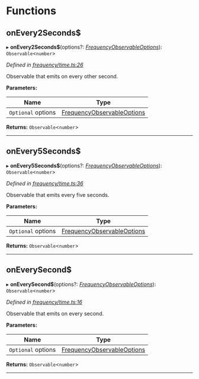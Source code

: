 

# Functions

<a id="onevery2seconds_"></a>

##  onEvery2Seconds$

▸ **onEvery2Seconds$**(options?: *[FrequencyObservableOptions](../interfaces/_types_.frequencyobservableoptions.md)*): `Observable`<`number`>

*Defined in [frequency/time.ts:26](https://github.com/paritytech/js-libs/blob/55b51cf/packages/light.js/src/frequency/time.ts#L26)*

Observable that emits on every other second.

**Parameters:**

| Name | Type |
| ------ | ------ |
| `Optional` options | [FrequencyObservableOptions](../interfaces/_types_.frequencyobservableoptions.md) |

**Returns:** `Observable`<`number`>

___
<a id="onevery5seconds_"></a>

##  onEvery5Seconds$

▸ **onEvery5Seconds$**(options?: *[FrequencyObservableOptions](../interfaces/_types_.frequencyobservableoptions.md)*): `Observable`<`number`>

*Defined in [frequency/time.ts:36](https://github.com/paritytech/js-libs/blob/55b51cf/packages/light.js/src/frequency/time.ts#L36)*

Observable that emits every five seconds.

**Parameters:**

| Name | Type |
| ------ | ------ |
| `Optional` options | [FrequencyObservableOptions](../interfaces/_types_.frequencyobservableoptions.md) |

**Returns:** `Observable`<`number`>

___
<a id="oneverysecond_"></a>

##  onEverySecond$

▸ **onEverySecond$**(options?: *[FrequencyObservableOptions](../interfaces/_types_.frequencyobservableoptions.md)*): `Observable`<`number`>

*Defined in [frequency/time.ts:16](https://github.com/paritytech/js-libs/blob/55b51cf/packages/light.js/src/frequency/time.ts#L16)*

Observable that emits on every second.

**Parameters:**

| Name | Type |
| ------ | ------ |
| `Optional` options | [FrequencyObservableOptions](../interfaces/_types_.frequencyobservableoptions.md) |

**Returns:** `Observable`<`number`>

___

